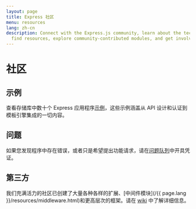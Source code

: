 ```yaml
---
layout: page
title: Express 社区
menu: resources
lang: zh-cn
description: Connect with the Express.js community, learn about the technical committee,
  find resources, explore community-contributed modules, and get involved in discussions.
---
```


# 社区

## 示例

查看存储库中数十个 Express 应用程序[示例](https://github.com/expressjs/express/tree/master/examples)，这些示例涵盖从 API 设计和认证到模板引擎集成的一切内容。

## 问题

如果您发现程序中存在错误，或者只是希望提出功能请求，请在[问题队列](https://github.com/expressjs/express/issues)中开具凭证。

## 第三方

我们充满活力的社区已创建了大量各种各样的扩展、[中间件模块](/{{ page.lang }}/resources/middleware.html)和更高层次的框架。请在 [wiki](https://github.com/expressjs/express/wiki) 中了解详细信息。

